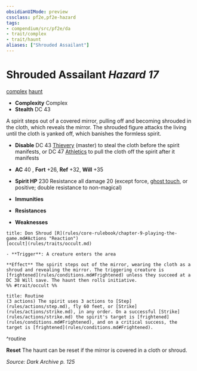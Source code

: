 ```yaml
---
obsidianUIMode: preview
cssclass: pf2e,pf2e-hazard
tags:
- compendium/src/pf2e/da
- trait/complex
- trait/haunt
aliases: ["Shrouded Assailant"]
---
```

# Shrouded Assailant *Hazard 17*  
[complex](rules/traits/complex.md)  [haunt](rules/traits/haunt.md)  

- **Complexity** Complex
- **Stealth** DC 43  

A spirit steps out of a covered mirror, pulling off and becoming shrouded in the cloth, which reveals the mirror. The shrouded figure attacks the living until the cloth is yanked off, which banishes the formless spirit.

- **Disable** DC 43 [Thievery](compendium/skills.md#Thievery) (master) to steal the cloth before the spirit manifests, or DC 47 [Athletics](compendium/skills.md#Athletics) to pull the cloth off the spirit after it manifests  

- **AC** 40 , **Fort** +26, **Ref** +32, **Will** +35
- **Spirit HP** 230 Resistance all damage 20 (except force, [ghost touch](compendium/equipment/items/ghost-touch.md), or positive; double resistance to non-magical)
- **Immunities** 
- **Resistances** 
- **Weaknesses** 
     
```ad-embed-ability
title: Don Shroud [R](rules/core-rulebook/chapter-9-playing-the-game.md#Actions "Reaction")
[occult](rules/traits/occult.md)  

- **Trigger**: A creature enters the area

**Effect** The spirit steps out of the mirror, wearing the cloth as a shroud and revealing the mirror. The triggering creature is [frightened](rules/conditions.md#Frightened) unless they succeed at a DC 38 Will save. The haunt then rolls initiative.  
%% #trait/occult %%
```

```ad-pf2-summary
title: Routine
(3 actions) The spirit uses 3 actions to [Step](rules/actions/step.md), fly 60 feet, or [Strike](rules/actions/strike.md), in any order. On a successful [Strike](rules/actions/strike.md) the spirit's target is [frightened](rules/conditions.md#Frightened), and on a critical success, the target is [frightened](rules/conditions.md#Frightened).
```
^routine

**Reset** The haunt can be reset if the mirror is covered in a cloth or shroud.  

*Source: Dark Archive p. 125*
